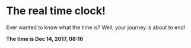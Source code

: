 # The real time clock!

Ever wanted to know what the time is? Well, your journey is about to end!

**The time is Dec 14, 2017, 08:16**
